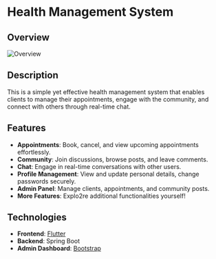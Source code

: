 # Health Management System

## Overview
![Overview](https://duybucket.blob.core.windows.net/public/overview-health-management.png)

## Description
This is a simple yet effective health management system that enables clients to manage their appointments, engage with the community, and connect with others through real-time chat.

## Features
- **Appointments**: Book, cancel, and view upcoming appointments effortlessly.
- **Community**: Join discussions, browse posts, and leave comments.
- **Chat**: Engage in real-time conversations with other users.
- **Profile Management**: View and update personal details, change passwords securely.
- **Admin Panel**: Manage clients, appointments, and community posts.
- **More Features**: Explo2re additional functionalities yourself!

## Technologies
- **Frontend**: [Flutter](https://github.com/N-D-Duy/health-management-fe)
- **Backend**: Spring Boot
- **Admin Dashboard**: [Bootstrap](https://github.com/N-D-Duy/admin-health-management)  



